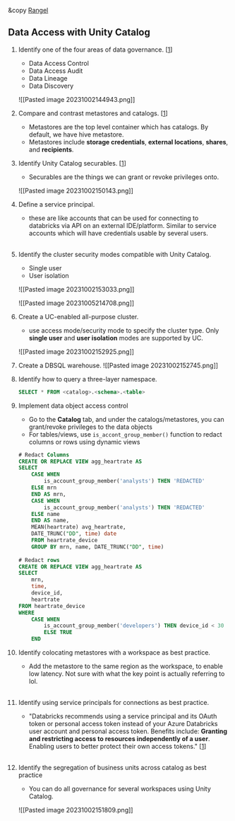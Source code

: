 &copy [Rangel](https://github.com/jtrangel)

## Data Access with Unity Catalog

1. Identify one of the four areas of data governance. [[1](https://docs.gcp.databricks.com/data-governance/index.html)]
	- Data Access Control
	- Data Access Audit
	- Data Lineage
	- Data Discovery
	
	![[Pasted image 20231002144943.png]]

2. Compare and contrast metastores and catalogs. [[1](https://docs.gcp.databricks.com/data-governance/unity-catalog/index.html#the-unity-catalog-object-model)]
	- Metastores are the top level container which has catalogs. By default, we have hive metastore. 
	- Metastores include **storage credentials**, **external locations**, **shares**, and **recipients**.

3. Identify Unity Catalog securables. [[1](https://docs.databricks.com/en/data-governance/unity-catalog/manage-privileges/privileges.html#securable-objects-in-unity-catalog)]
	- Securables are the things we can grant or revoke privileges onto.
	
	![[Pasted image 20231002150143.png]]
		
4. Define a service principal.
	- these are like accounts that can be used for connecting to databricks via API on an external IDE/platform. Similar to service accounts which will have credentials usable by several users.
	<br />
5. Identify the cluster security modes compatible with Unity Catalog.
	- Single user
	- User isolation
	
	![[Pasted image 20231002153033.png]]
	
	![[Pasted image 20231005214708.png]]
1. Create a UC-enabled all-purpose cluster.
	- use access mode/security mode to specify the cluster type. Only **single user** and **user isolation** modes are supported by UC.
	
	![[Pasted image 20231002152925.png]]
	
7. Create a DBSQL warehouse.
	![[Pasted image 20231002152745.png]]
	
8. Identify how to query a three-layer namespace.
	```SQL
	SELECT * FROM <catalog>.<schema>.<table>
	```
	
9. Implement data object access control
	- Go to the **Catalog** tab, and under the catalogs/metastores, you can grant/revoke privileges to the data objects
	- For tables/views, use `is_accont_group_member()` function to redact columns or rows using dynamic views 

	```SQL
	# Redact Columns
	CREATE OR REPLACE VIEW agg_heartrate AS
	SELECT
		CASE WHEN
			is_account_group_member('analysts') THEN 'REDACTED'
		ELSE mrn
		END AS mrn,
		CASE WHEN
			is_account_group_member('analysts') THEN 'REDACTED'
		ELSE name
		END AS name,
		MEAN(heartrate) avg_heartrate,
		DATE_TRUNC("DD", time) date
		FROM heartrate_device
		GROUP BY mrn, name, DATE_TRUNC("DD", time)
		
	# Redact rows
	CREATE OR REPLACE VIEW agg_heartrate AS
	SELECT
		mrn,
		time,
		device_id,
		heartrate
	FROM heartrate_device
	WHERE
		CASE WHEN
			is_account_group_member('developers') THEN device_id < 30
			ELSE TRUE
		END
	```
	
10. Identify colocating metastores with a workspace as best practice.
	-  Add the metastore to the same region as the workspace, to enable low latency. Not sure with what the key point is actually referring to lol.
	<br />
	
1.  Identify using service principals for connections as best practice.
	- "Databricks recommends using a service principal and its OAuth token or personal access token instead of your Azure Databricks user account and personal access token. Benefits include: **Granting and restricting access to resources independently of a user**. Enabling users to better protect their own access tokens." [[1](https://learn.microsoft.com/en-us/azure/databricks/dev-tools/service-principals)]
	<br />
12. Identify the segregation of business units across catalog as best practice
	- You can do all governance for several workspaces using Unity Catalog. 
	
	 ![[Pasted image 20231002151809.png]]